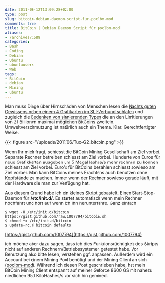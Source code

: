 ```yaml
---
date: 2011-06-12T13:09:28+02:00
type: post
slug: bitcoin-debian-daemon-script-fur-poclbm-mod
comments: true
title: BitCoin | Debian Daemon Script für poclbm-mod
aliases:
- /archives/1689
categories:
- Bash
- Coding
- Debian
- Ubuntu
- ubuntuusers
- Web
tags:
- BitCoin
- debian
- Mining
- ubuntu
---
```


Man muss Dinge über Hirnschäden von Menschen lesen die [Nachts guten Gewissens neben einem 4 Grafikarten im SLI-Verbund schlafen](http://www.bitcoinminingaccidents.com/?p=196) und zugleich die [Bedenken von sinnierenden Typen](http://tav.espians.com/why-bitcoin-will-fail-as-a-currency.html) die an den Limitierungen von 21 Billionen maximal möglichen BitCoins zweifeln. Umweltverschmutzung ist natürlich auch ein Thema. Klar. Gerechtfertigter Weise.

{{< figure src="/uploads/2011/06/Tux-G2_bitcoin.png" >}}

Wenn Ihr mich fragt, schiesst die BitCoin Mining Gesellschaft am Ziel vorbei. Separate Rechner betreiben schiesst am Ziel vorbei. Hunderte von Euros für neue Grafikkarten ausgeben um 5 MegaHashes/s mehr rechnen zu können schiesst am Ziel vorbei. Euro's für BitCoins bezahlen schiesst sowieso am Ziel vorbei. Man kann BitCoins meines Erachtens auch benutzen ohne Kopfstände zu machen. Immer wenn der Rechner sowieso gerade läuft, mit der Hardware die man zur Verfügung hat.

Aus diesem Grund habe ich ein kleines Skript gebastelt. Einen Start-Stop-Daemon für **/etc/init.d/**. Es startet automatisch wenn mein Rechner hochfährt und hört auf wenn ich Ihn herunterfahre. Ganz einfach

```
$ wget -O /etc/init.d/bitcoin https://gist.github.com/raw/1007794/bitcoin.sh
$ chmod +x /etc/init.d/bitcoin
$ update-rc.d bitcoin defaults
```




[https://gist.github.com/1007794](https://gist.github.com/1007794)

Ich möchte aber dazu sagen, dass ich dies Funktionstüchtigkeit des Skripts nicht auf anderen Rechnern/Betriebssystemen getestet habe. Vor Benutzung also bitte lesen, verstehen ggf. anpassen. Außerdem wird ein Account bei einem Mining Pool benötigt und der Mining Client an sich ([poclbm-mod](https://en.bitcoin.it/wiki/Poclbm-mod)). Während ich diesen Post geschrieben habe, hat mein BitCoin Mining Client entspannt auf meiner Geforce 8600 GS mit nahezu niedlichen 950 KiloHashes/s vor sich hin gemined.
